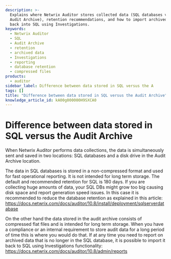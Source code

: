 ```yaml
---
description: >-
  Explains where Netwrix Auditor stores collected data (SQL databases vs. the
  Audit Archive), retention recommendations, and how to import archived data
  back into SQL using Investigations.
keywords:
  - Netwrix Auditor
  - SQL
  - Audit Archive
  - retention
  - archived data
  - Investigations
  - reporting
  - database retention
  - compressed files
products:
  - auditor
sidebar_label: Difference between data stored in SQL versus the A
tags: []
title: "Difference between data stored in SQL versus the Audit Archive"
knowledge_article_id: kA00g000000H9SXCA0
---
```


# Difference between data stored in SQL versus the Audit Archive

When Netwrix Auditor performs data collections, the data is simultaneously sent and saved in two locations: SQL databases and a disk drive in the Audit Archive location.

The data in SQL databases is stored in a non-compressed format and used for fast operational reporting. It is not intended for long term storage. The default and recommended retention for SQL is 180 days. If you are collecting huge amounts of data, your SQL DBs might grow too big causing disk space and report generation speed issues. In this case it is recommended to reduce the database retention as explained in this article: https://docs.netwrix.com/docs/auditor/10.8/install/deployment/sqlserverdatabase

On the other hand the data stored in the audit archive consists of compressed flat files and is intended for long term storage. When you have a compliance or an internal requirement to store audit data for a long period of time this is where you would do that. If at any time you need to report on archived data that is no longer in the SQL database, it is possible to import it back to SQL using Investigations functionality: https://docs.netwrix.com/docs/auditor/10.8/admin/reports
